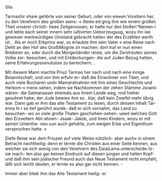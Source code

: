Glis

Tarmashir share gehbrte von seiner Geburt, oder von
eieeen Voreltern her, zu den Verehrern deo großen sams- «
illeiee ed ging ihm wie einem großen Theil unserer christli-
heee Zeitgenossen, er hatte nur den bloßen"Namen-i und lebte
each seiner innern sehr iultivirten Ueborzeuguug, wozu ihn
iee gewisser merkwürdigee Umstand gebracht hatte« der des
Erzählen werth ist. .
Als er noch Erbprinz war, so erlaubte ihm sein Vater «
eine Reise nach Dehli an den Hof des GroßiMognle zn
machen: dort traf er nun einen Rnbbiner an, sder durch
die Morgenländer reiste, um die Zerstreuten seineo Volke
zer- besuchen, und mit Entdeckungen- die auf Juden Bezug
hatten, seine Erfahrungossenutuiise zu bereichern. .

Mit diesem Mann machte Priuz Tarmas her nach und
nach eine innige Beianntschafr, und von ihm erfuhr er- daß
die Einwohner von Tibet, und auch viele Bucharen und«
Mamaralnahren mit ihm eines Geschlechts und Herkom-«
meno sehen, indem sie Nachkommen der zehen Stämme
Jsraelo wären- die Salmanasser ehemals aus ihrem Lande
weg, nnd hieher gesuhret habe; der Jude bewieo ihm so .
klar, daß kein Zweifel mehr übrig war. Dann gab er ihm
das alte Testament zu lesen, durch dessen Inhalt Tar-
enns hi r so tief gerührt wurde- daß er sich vornahm, das
Land zu besuchen- wo so viele große Thaten geschehen-sehen-
ueed welches Gott den Erzveitern Abt-ahnen- Jsaak-
Jakob, und ihren Kindern, wozu er mit seinen Untertha-
neu uun auch gehdrte, zum ewigen Erbe und Eigenthum
versprochen hatte. «

Diefe Reise war dem Priuzen auf viele Weise nützlich-
aber auch» in einem Betracht nachtheilig: denn er lernte die
Christen aus einer Seite kennen, aus welcher sie sich wenig
von den Verehrern des DaiaiLama unterscheide-Iz- sie mach-
ten also gar keinen Eindruck auf diesen jungen und hellen
Kopf- und daß ihm sein jüdischer Freund auch das Neue
Testament nicht empfahl, läßt sich leicht deuten, er lernte
es also gar nicht kennen. -

Immer aber blieb ihm das Alte Testament heilig- er

